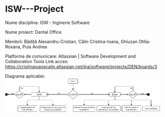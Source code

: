 # ISW---Project

Nume disciplina: ISW - Inginerie Software

Nume proiect: Dental Office

Membrii: 
  Bădiță Alexandru-Cristian,
  Călin Cristina-Ioana,
  Ghiuzan Otilia-Roxana,
  Puia Andrea
    
Platforma de comunicare: Atlassian | Software Development and Collaboration Tools
   Link acces: https://cristinaioanacalin.atlassian.net/jira/software/projects/DEN/boards/3

Diagrama aplicatiei:
![](Application_diagram.png)
